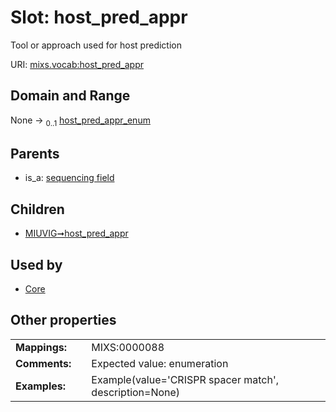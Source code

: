 
# Slot: host_pred_appr


Tool or approach used for host prediction

URI: [mixs.vocab:host_pred_appr](https://w3id.org/mixs/vocab/host_pred_appr)


## Domain and Range

None &#8594;  <sub>0..1</sub> [host_pred_appr_enum](host_pred_appr_enum.md)

## Parents

 *  is_a: [sequencing field](sequencing_field.md)

## Children

 *  [MIUVIG➞host_pred_appr](MIUVIG_host_pred_appr.md)

## Used by

 * [Core](Core.md)

## Other properties

|  |  |  |
| --- | --- | --- |
| **Mappings:** | | MIXS:0000088 |
| **Comments:** | | Expected value: enumeration |
| **Examples:** | | Example(value='CRISPR spacer match', description=None) |

